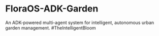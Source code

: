 # FloraOS-ADK-Garden
An ADK-powered multi-agent system for intelligent, autonomous urban garden management. #TheIntelligentBloom
